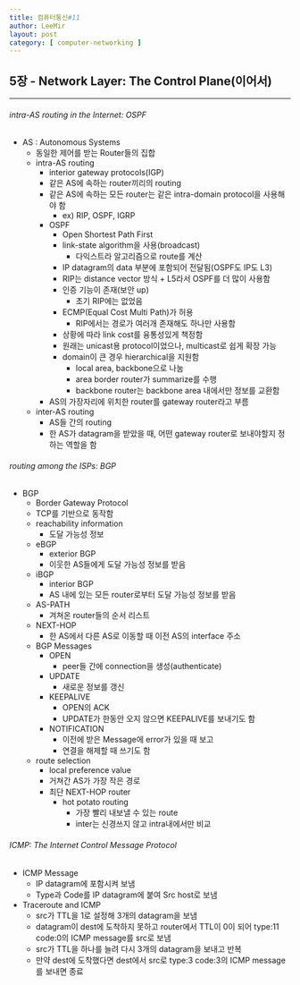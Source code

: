 ```yaml
---
title: 컴퓨터통신#11
author: LeeMir
layout: post
category: [ computer-networking ]
---
```


## 5장 - Network Layer: The Control Plane(이어서)

- - -

###### intra-AS routing in the Internet: OSPF

- AS : Autonomous Systems
  - 동일한 제어를 받는 Router들의 집합
  - intra-AS routing
    - interior gateway protocols(IGP)
    - 같은 AS에 속하는 router끼리의 routing
    - 같은 AS에 속하는 모든 router는 같은 intra-domain protocol을 사용해야 함
      - ex) RIP, OSPF, IGRP
    - OSPF
      - Open Shortest Path First
      - link-state algorithm을 사용(broadcast)
        - 다익스트라 알고리즘으로 route를 계산
      - IP datagram의 data 부분에 포함되어 전달됨(OSPF도 IP도 L3)
      - RIP는 distance vector 방식 + L5라서 OSPF를 더 많이 사용함
      - 인증 기능이 존재(보안 up)
        - 초기 RIP에는 없었음
      - ECMP(Equal Cost Multi Path)가 허용
        - RIP에서는 경로가 여러개 존재해도 하나만 사용함
      - 상황에 따라 link cost를 융통성있게 책정함
      - 원래는 unicast용 protocol이었으나, multicast로 쉽게 확장 가능
      - domain이 큰 경우 hierarchical을 지원함
        - local area, backbone으로 나눔
        - area border router가 summarize를 수행
        - backbone router는 backbone area 내에서만 정보를 교환함
    - AS의 가장자리에 위치한 router를 gateway router라고 부름
  - inter-AS routing
    - AS들 간의 routing
    - 한 AS가 datagram을 받았을 때, 어떤 gateway router로 보내야할지 정하는 역할을 함



###### routing among the ISPs: BGP

- BGP
  - Border Gateway Protocol
  - TCP를 기반으로 동작함
  - reachability information
    - 도달 가능성 정보
  - eBGP
    - exterior BGP
    - 이웃한 AS들에게 도달 가능성 정보를 받음
  - iBGP
    - interior BGP
    - AS 내에 있는 모든 router로부터 도달 가능성 정보를 받음
  - AS-PATH
    - 겨쳐온 router들의 순서 리스트
  - NEXT-HOP
    - 한 AS에서 다른 AS로 이동할 때 이전 AS의 interface 주소
  - BGP Messages
    - OPEN
      - peer들 간에 connection을 생성(authenticate)
    - UPDATE
      - 새로운 정보를 갱신
    - KEEPALIVE
      - OPEN의 ACK
      - UPDATE가 한동안 오지 않으면 KEEPALIVE를 보내기도 함
    - NOTIFICATION
      - 이전에 받은 Message에 error가 있을 때 보고
      - 연결을 해제할 때 쓰기도 함
  - route selection
    - local preference value
    - 거쳐간 AS가 가장 작은 경로
    - 최단 NEXT-HOP router
      - hot potato routing
        - 가장 빨리 내보낼 수 있는 route
        - inter는 신경쓰지 않고 intra내에서만 비교



###### ICMP: The Internet Control Message Protocol

- ICMP Message
  - IP datagram에 포함시켜 보냄
  - Type과 Code를 IP datagram에 붙여 Src host로 보냄
- Traceroute and ICMP
  - src가 TTL을 1로 설정해 3개의 datagram을 보냄
  - datagram이 dest에 도착하지 못하고 router에서 TTL이 0이 되어 type:11 code:0의 ICMP message를  src로 보냄
  - src가 TTL을 하나를 늘려 다시 3개의 datagram을 보내고 반복
  - 만약 dest에 도착했다면 dest에서 src로 type:3 code:3의 ICMP message를 보내면 종료

